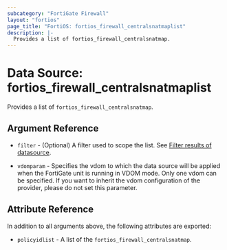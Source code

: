 ```yaml
---
subcategory: "FortiGate Firewall"
layout: "fortios"
page_title: "FortiOS: fortios_firewall_centralsnatmaplist"
description: |-
  Provides a list of fortios_firewall_centralsnatmap.
---
```


# Data Source: fortios_firewall_centralsnatmaplist
Provides a list of `fortios_firewall_centralsnatmap`.

## Argument Reference

* `filter` - (Optional) A filter used to scope the list. See [Filter results of datasource](https://registry.terraform.io/providers/poroping/fortios/latest/docs/guides/fgt_filter).

* `vdomparam` - Specifies the vdom to which the data source will be applied when the FortiGate unit is running in VDOM mode. Only one vdom can be specified. If you want to inherit the vdom configuration of the provider, please do not set this parameter.

## Attribute Reference

In addition to all arguments above, the following attributes are exported:

* `policyidlist` -  A list of the `fortios_firewall_centralsnatmap`.

